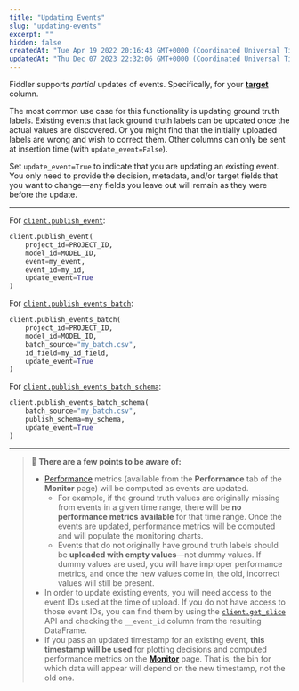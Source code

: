 ```yaml
---
title: "Updating Events"
slug: "updating-events"
excerpt: ""
hidden: false
createdAt: "Tue Apr 19 2022 20:16:43 GMT+0000 (Coordinated Universal Time)"
updatedAt: "Thu Dec 07 2023 22:32:06 GMT+0000 (Coordinated Universal Time)"
---
```

Fiddler supports _partial_ updates of events. Specifically, for your **[target](ref:fdlmodelinfo)** column. 

The most common use case for this functionality is updating ground truth labels. Existing events that lack ground truth labels can be updated once the actual values are discovered. Or you might find that the initially uploaded labels are wrong and wish to correct them. Other columns can only be sent at insertion time (with `update_event=False`).

Set `update_event=True` to indicate that you are updating an existing event. You only need to provide the decision, metadata, and/or target fields that you want to change—any fields you leave out will remain as they were before the update.

***

For [`client.publish_event`](ref:clientpublish_event):

```python
client.publish_event(
    project_id=PROJECT_ID,
    model_id=MODEL_ID,
    event=my_event,
    event_id=my_id,
    update_event=True
)
```

For [`client.publish_events_batch`](ref:clientpublish_events_batch):

```python
client.publish_events_batch(
    project_id=PROJECT_ID,
    model_id=MODEL_ID,
    batch_source="my_batch.csv",
    id_field=my_id_field,
    update_event=True
)
```

For [`client.publish_events_batch_schema`](ref:clientpublish_events_batch_schema):

```python
client.publish_events_batch_schema(
    batch_source="my_batch.csv",
    publish_schema=my_schema,
    update_event=True
)
```

***

> 📘 **There are a few points to be aware of:**
> 
> - [Performance](doc:performance) metrics (available from the **Performance** tab of the **Monitor** page) will be computed as events are updated.
>   - For example, if the ground truth values are originally missing from events in a given time range, there will be **no performance metrics available** for that time range. Once the events are updated, performance metrics will be computed and will populate the monitoring charts.
>   - Events that do not originally have ground truth labels should be **uploaded with empty values**—not dummy values. If dummy values are used, you will have improper performance metrics, and once the new values come in, the old, incorrect values will still be present.
> - In order to update existing events, you will need access to the event IDs used at the time of upload. If you do not have access to those event IDs, you can find them by using the [`client.get_slice`](ref:clientget_slice) API and checking the `__event_id` column from the resulting DataFrame.
> - If you pass an updated timestamp for an existing event, **this timestamp will be used** for plotting decisions and computed performance metrics on the **[Monitor](doc:monitoring-ui)** page. That is, the bin for which data will appear will depend on the new timestamp, not the old one.
